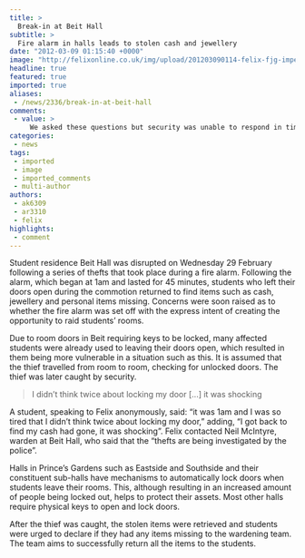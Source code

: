 ```yaml
---
title: >
  Break-in at Beit Hall
subtitle: >
  Fire alarm in halls leads to stolen cash and jewellery
date: "2012-03-09 01:15:40 +0000"
image: "http://felixonline.co.uk/img/upload/201203090114-felix-fjg-imperial_college-2613.jpg"
headline: true
featured: true
imported: true
aliases:
 - /news/2336/break-in-at-beit-hall
comments:
 - value: >
     We asked these questions but security was unable to respond in time.,We asked these questions but security was unable to respond in time.,Security disclosed no more information to Felix because "the investigation is ongoing". We've reported exactly what we got in our timeframe.,Security disclosed no more information to Felix because "the investigation is ongoing". We've reported exactly what we got in our timeframe.,Is there CCTV footage? Can you please make clear if the thief is or is not a student? How long until he was found? These questions are easy to answer and give the article more flavour and information.,Is there CCTV footage? Can you please make clear if the thief is or is not a student? How long until he was found? These questions are easy to answer and give the article more flavour and information.,Why wasn't the thief named and shamed? I want to be aware of who to watch out for in halls!,Why wasn't the thief named and shamed? I want to be aware of who to watch out for in halls!,Security wasn't
categories:
 - news
tags:
 - imported
 - image
 - imported_comments
 - multi-author
authors:
 - ak6309
 - ar3310
 - felix
highlights:
 - comment
---
```


Student residence Beit Hall was disrupted on Wednesday 29 February following a series of thefts that took place during a fire alarm. Following the alarm, which began at 1am and lasted for 45 minutes, students who left their doors open during the commotion returned to find items such as cash, jewellery and personal items missing. Concerns were soon raised as to whether the fire alarm was set off with the express intent of creating the opportunity to raid students’ rooms.

Due to room doors in Beit requiring keys to be locked, many affected students were already used to leaving their doors open, which resulted in them being more vulnerable in a situation such as this. It is assumed that the thief travelled from room to room, checking for unlocked doors. The thief was later caught by security.

> I didn’t think twice about locking my door [...] it was shocking

A student, speaking to Felix anonymously, said: “it was 1am and I was so tired that I didn’t think twice about locking my door,” adding, “I got back to find my cash had gone, it was shocking”. Felix contacted Neil McIntyre, warden at Beit Hall, who said that the “thefts are being investigated by the police”.

Halls in Prince’s Gardens such as Eastside and Southside and their constituent sub-halls have mechanisms to automatically lock doors when students leave their rooms. This, although resulting in an increased amount of people being locked out, helps to protect their assets. Most other halls require physical keys to open and lock doors.

After the thief was caught, the stolen items were retrieved and students were urged to declare if they had any items missing to the wardening team. The team aims to successfully return all the items to the students.
